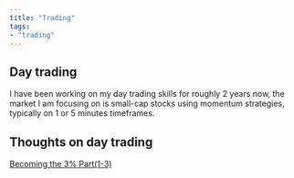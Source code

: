 ```yaml
---
title: "Trading"
tags: 
- "trading"
---
```


## Day trading

I have been working on my day trading skills for roughly 2 years now, the market I am focusing on is small-cap stocks using momentum strategies, typically on 1 or 5 minutes timeframes. 


## Thoughts on day trading

[Becoming the 3% Part(1-3)](notes/Becoming%20the%203%20Pct.md)

